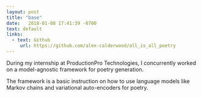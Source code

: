```yaml
---
layout: post
title: "base"
date:   2018-01-08 17:41:39 -0700
text: default
links:
  - text: Github
     url: https://github.com/alex-calderwood/all_is_all_poetry
---
```

During my internship at ProductionPro Technologies, I concurrently worked on a model-agnostic framework for poetry generation. 

The framework is a basic instruction on how to use language models like Markov chains and variational auto-encoders for poetry.